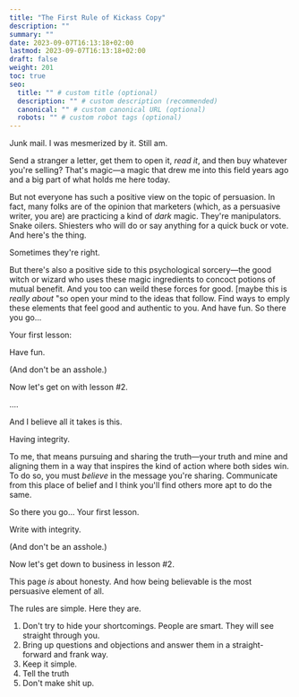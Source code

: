 ```yaml
---
title: "The First Rule of Kickass Copy"
description: ""
summary: ""
date: 2023-09-07T16:13:18+02:00
lastmod: 2023-09-07T16:13:18+02:00
draft: false
weight: 201
toc: true
seo:
  title: "" # custom title (optional)
  description: "" # custom description (recommended)
  canonical: "" # custom canonical URL (optional)
  robots: "" # custom robot tags (optional)
---
```

Junk mail. I was mesmerized by it. Still am.

Send a stranger a letter, get them to open it, *read it*, and then buy whatever you're selling? That's magic&mdash;a magic that drew me into this field years ago and a big part of what holds me here today.

 But not everyone has such a positive view on the topic of persuasion. In fact, many folks are of the opinion that marketers (which, as a persuasive writer, you are) are practicing a kind of *dark* magic. They're manipulators. Snake oilers. Shiesters who will do or say anything for a quick buck or vote. And here's the thing.

 Sometimes they're right.

But there's also a positive side to this psychological sorcery&mdash;the good witch or wizard who uses these magic ingredients to concoct potions of mutual benefit. And you too can weild these forces for good. [maybe this is *really about* "so open your mind to the ideas that follow. Find ways to emply these elements that feel good and authentic to you. And have fun. So there you go...

Your first lesson:

Have fun.

(And don't be an asshole.)

Now let's get on with lesson #2.

....

And I believe all it takes is this.

Having integrity.

To me, that means pursuing and sharing the truth&mdash;your truth and mine and aligning them in a way that inspires the kind of action where both sides win. To do so, you must *believe* in the message you're sharing. Communicate from this place of belief and I think you'll find others more apt to do the same.

So there you go...
Your first lesson.

Write with integrity.

(And don't be an asshole.)

Now let's get down to business in lesson #2.

This page *is* about honesty. And how being believable is the most persuasive element of all.

The rules are simple. Here they are.

1. Don't try to hide your shortcomings. People are smart. They will see straight through you.
2. Bring up questions and objections and answer them in a straight-forward and frank way.
3. Keep it simple.
4. Tell the truth
3. Don't make shit up.

